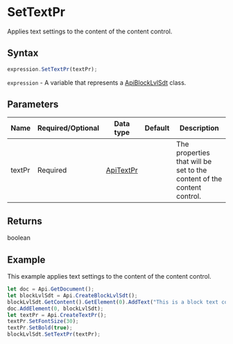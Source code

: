 # SetTextPr

Applies text settings to the content of the content control.

## Syntax

```javascript
expression.SetTextPr(textPr);
```

`expression` - A variable that represents a [ApiBlockLvlSdt](../ApiBlockLvlSdt.md) class.

## Parameters

| **Name** | **Required/Optional** | **Data type** | **Default** | **Description** |
| ------------- | ------------- | ------------- | ------------- | ------------- |
| textPr | Required | [ApiTextPr](../../ApiTextPr/ApiTextPr.md) |  | The properties that will be set to the content of the content control. |

## Returns

boolean

## Example

This example applies text settings to the content of the content control.

```javascript editor-docx
let doc = Api.GetDocument();
let blockLvlSdt = Api.CreateBlockLvlSdt();
blockLvlSdt.GetContent().GetElement(0).AddText("This is a block text content control with the font size set to 30 and the font weight set to bold.");
doc.AddElement(0, blockLvlSdt);
let textPr = Api.CreateTextPr();
textPr.SetFontSize(30);
textPr.SetBold(true);
blockLvlSdt.SetTextPr(textPr);
```

